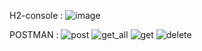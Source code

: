 H2-console :
![image](https://github.com/Falcon-jpg/Employees_REST_API/assets/109679302/67d20713-94a8-40d7-bbcd-1eceec08cac5)


POSTMAN : 
![post](https://github.com/Falcon-jpg/Employees_REST_API/assets/109679302/62c1ab75-9068-435a-9a95-fcd5fb0b51be)
![get_all](https://github.com/Falcon-jpg/Employees_REST_API/assets/109679302/8e54e3b6-4fb2-4681-98d1-c115e5426b7d)
![get](https://github.com/Falcon-jpg/Employees_REST_API/assets/109679302/93793536-bc9c-46f7-8384-994ea75d2322)
![delete](https://github.com/Falcon-jpg/Employees_REST_API/assets/109679302/c6e9ac6f-9b79-4f7b-853d-65226ba1b996)








